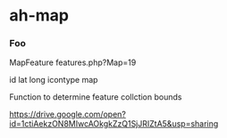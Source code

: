 # ah-map


### Foo

MapFeature
features.php?Map=19

id
lat
long
icontype
map

Function to determine feature collction bounds

https://drive.google.com/open?id=1ctiAekzON8MIwcAOkgkZzQ1SjJRIZtA5&usp=sharing